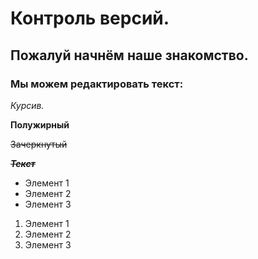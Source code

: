 # Контроль версий. #
## Пожалуй начнём наше знакомство. ##
### Мы можем редактировать текст: ###

*Курсив.*

**Полужирный**

~~Зачеркнутый~~

~~***Текст***~~

* Элемент 1
* Элемент 2
* Элемент 3

1. Элемент 1
2. Элемент 2
3. Элемент 3 